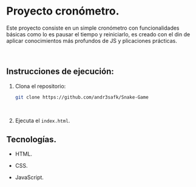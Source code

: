 # Proyecto cronómetro.

Este proyecto consiste en un simple cronómetro con funcionalidades básicas como lo es pausar el tiempo y reiniciarlo, es creado con el din de aplicar conocimientos más profundos de JS y plicaciones prácticas.

<br>

## Instrucciones de ejecución:

1. Clona el repositorio:

   ```bash
   git clone https://github.com/andr3safk/Snake-Game

<br>

2. Ejecuta el `index.html`.

## Tecnologías.

- HTML.

- CSS.

- JavaScript.